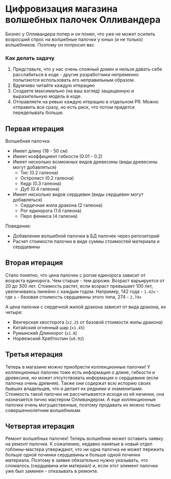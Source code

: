 # Цифровизация магазина волшебных палочек Олливандера

Бизнес у Олливандера попер и он понял, что уже не может осилить возросший спрос на волшебные палочки у юных (и не только)
волшебников. Поэтому он попросил вас

### Как делать задачу
1. Представьте, что у нас очень сложный домен и нельзя давать себе расслабиться в коде - другие разработчики непременно попытаются использовать его неправильным образом.
2. Вдумчиво читайте каждую итерацию
3. Создаете максимально (на ваш взгляд) защищенную и выразительную модель в коде.
4. Отправляете на ревью каждую итерацию в отдельном PR. Можно отправить все сразу, но есть риск, что потом придется переделывать больше.

## Первая итерация

Волшебная палочка:

- Имеет длину (18 - 50 см)
- Имеет коэффициент гибкости (0.01 - 0.2)
- Имеет несколько возможных видов древесины (виды древесины могут добавляться)
    - Тис (0.2 галеона)
    - Остролист (0.2 галеона)
    - Кедр (0.3 галеона)
    - Дуб (0.4 галеона)
- Имеет несколько видов сердцевин (виды сердцевин могут добавляться)
    - Сердечная жила дракона (2 галеона)
    - Рог единорога (1.6 галеона)
    - Перо феникса (4 галеона)

Поведение:

- Добавление волшебной палочки в БД палочек через репозиторий
- Расчет стоимости палочки в виде суммы стоимостей материала и сердцевины

## Вторая итерация

Стало понятно, что цена палочек с рогом единорога зависит от возраста единорога. Чем старше - тем дороже. Возраст
варьируется от 20 до 300 лет. Стоимость растет, если возраст превышает 100 лет, увеличиваясь линейно с каждым годом.
Например, 142 года - `1.42х` - где `x` - базовая стоимость сердцевины этого типа, 274 - `2.74х`

А цена палочки с сердечной жилой дракона зависит от вида дракона, их четыре:

- Венгерская хвосторога (`х2.25` от базовой стоимости жилы дракона)
- Китайский огненный шар (`х1.45`)
- Румынский Длиннорог (`х1.0`)
- Норвежский Хребтоспин (`х0.92`)

## Третья итерация

Теперь в магазине можно приобрести коллекционные палочки! У коллекционных палочек тоже есть информация о длине, гибкости
и древесине, но может отсутствовать информация о сердцевине (если палочка очень древняя). Также они содержат всю историю
своих бывших владельцев, что и делает их редкими и знаменитыми. Стоимость такой палочки не рассчитывается исходя из её
начинки, она назначается лично мастером Олливандером. А еще коллекционные палочки очень могущественные, поэтому продавать
их можно только совершеннолетним волшебникам

## Четвертая итерация

Ремонт волшебных палочек! Теперь волшебник может оставить заявку на ремонт палочки. К сожалению, недавно нанятые в новый отдел гоблины-мастера утверждают, что ни одна палочка не
может пережить больше одной починки сердцевины и больше одной починки материала. Поэтому в заявке обязательно нужно
указывать, что сломалось (сердцевина или материал) и, если этот элемент палочки уже был заменен - отказывать в ремонте.